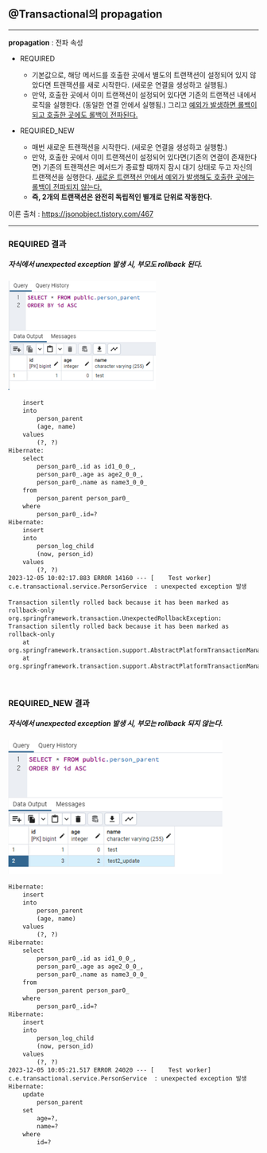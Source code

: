 ## @Transactional의 propagation
***
**propagation** : 전파 속성

* REQUIRED
    *  기본값으로, 해당 메서드를 호출한 곳에서 별도의 트랜잭션이 설정되어 있지 않았다면 트랜잭션를 새로 시작한다. (새로운 연결을 생성하고 실행됨.)
    *  만약, 호출한 곳에서 이미 트랜잭션이 설정되어 있다면 기존의 트랜잭션 내에서 로직을 실행한다. (동일한 연결 안에서 실행됨.) 그리고 <u>예외가 발생하면 롤백이 되고 호출한 곳에도 롤백이 전파된다.</u>
    
* REQUIRED_NEW
    * 매번 새로운 트랜잭션을 시작한다. (새로운 연결을 생성하고 실행함.) 
    * 만약, 호출한 곳에서 이미 트랜잭션이 설정되어 있다면(기존의 연결이 존재한다면) 기존의 트랜잭션은 메서드가 종료할 때까지 잠시 대기 상태로 두고 자신의 트랜잭션을 실행한다. <u>새로운 트랜잭션 안에서 예외가 발생해도 호출한 곳에는 롤백이 전파되지 않는다.</u> 
    * **즉, 2개의 트랜잭션은 완전히 독립적인 별개로 단위로 작동한다.**
    

이론 출처 : https://jsonobject.tistory.com/467

***
### REQUIRED 결과
##### 자식에서 unexpected exception 발생 시, 부모도 rollback 된다.
![img_1.png](img_1.png)
```Hibernate: 
    insert 
    into
        person_parent
        (age, name) 
    values
        (?, ?)
Hibernate: 
    select
        person_par0_.id as id1_0_0_,
        person_par0_.age as age2_0_0_,
        person_par0_.name as name3_0_0_ 
    from
        person_parent person_par0_ 
    where
        person_par0_.id=?
Hibernate: 
    insert 
    into
        person_log_child
        (now, person_id) 
    values
        (?, ?)
2023-12-05 10:02:17.883 ERROR 14160 --- [    Test worker] c.e.transactional.service.PersonService  : unexpected exception 발생

Transaction silently rolled back because it has been marked as rollback-only
org.springframework.transaction.UnexpectedRollbackException: Transaction silently rolled back because it has been marked as rollback-only
	at org.springframework.transaction.support.AbstractPlatformTransactionManager.processCommit(AbstractPlatformTransactionManager.java:752)
	at org.springframework.transaction.support.AbstractPlatformTransactionManager.commit(AbstractPlatformTransactionManager.java:711)
```
<br/>

### REQUIRED_NEW 결과
##### 자식에서 unexpected exception 발생 시, 부모는 rollback 되지 않는다.
![img_2.png](img_2.png)

```
Hibernate: 
    insert 
    into
        person_parent
        (age, name) 
    values
        (?, ?)
Hibernate: 
    select
        person_par0_.id as id1_0_0_,
        person_par0_.age as age2_0_0_,
        person_par0_.name as name3_0_0_ 
    from
        person_parent person_par0_ 
    where
        person_par0_.id=?
Hibernate: 
    insert 
    into
        person_log_child
        (now, person_id) 
    values
        (?, ?)
2023-12-05 10:05:21.517 ERROR 24020 --- [    Test worker] c.e.transactional.service.PersonService  : unexpected exception 발생
Hibernate: 
    update
        person_parent 
    set
        age=?,
        name=? 
    where
        id=?
```